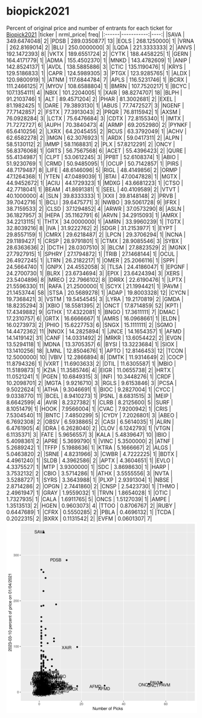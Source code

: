 # biopick2021
Percent of original price and number of entrants for each ticket for [Biopick2021](https://twitter.com/hashtag/Biopick2021)
|ticker |  nrml_price| freq|
|:------|-----------:|----:|
|SAVA   | 349.6474048|    2|
|PDSB   | 289.0350877|   13|
|EOLS   | 268.1250000|    1|
|VRNA   | 262.8169014|    2|
|BLU    | 250.0000000|    3|
|LQDA   | 221.3333333|    2|
|ANVS   | 192.1472393|    8|
|VKTX   | 189.6551724|    2|
|CYTK   | 188.4458225|    1|
|GERN   | 164.4171779|    1|
|ADMA   | 155.4502370|    1|
|MNKD   | 143.4782609|    1|
|ANIP   | 142.8524137|    1|
|AVDL   | 138.5885886|    3|
|CTIC   | 135.1190476|    1|
|KRYS   | 129.5186833|    1|
|CAPR   | 124.5989305|    3|
|PTGX   | 123.9285765|    1|
|ALDX   | 120.9800919|    1|
|ATNM   | 117.6844784|    7|
|APLS   | 116.5231746|    1|
|BCRX   | 111.2466125|    7|
|MYOV   | 108.6588804|    1|
|BMRN   | 107.7520217|    1|
|BCYC   | 107.1354111|    4|
|NBIX   | 101.2204005|    1|
|XAIR   |  98.8274707|   18|
|BLPH   |  91.2103746|    1|
|ALT    |  89.4571204|    2|
|PHAR   |  81.3002681|    2|
|EXEL   |  81.1982425|    1|
|DARE   |  79.3893130|    1|
|ABUS   |  77.7472527|    3|
|NGENF  |  77.7142857|    2|
|FSTX   |  77.3913043|    2|
|PRQR   |  76.8115942|    1|
|AXSM   |  76.0928284|    3|
|LCTX   |  75.6476684|    3|
|CDTX   |  72.8155340|    1|
|IMTX   |  71.7272727|    6|
|AUPH   |  70.3840473|    4|
|ARMP   |  69.2052980|    2|
|PYNKF  |  65.6410256|    2|
|LXRX   |  64.2045455|    2|
|RCUS   |  63.3792049|    1|
|ACHV   |  62.6582278|    2|
|IMGN   |  62.3076923|    1|
|ARDX   |  59.0417311|    2|
|ALPN   |  58.5130112|    2|
|IMMP   |  58.1168831|    2|
|PLX    |  57.8212291|    2|
|ONCY   |  56.8376068|    1|
|GRTS   |  56.7567568|    6|
|ACET   |  55.4396423|    2|
|QURE   |  55.4134987|    1|
|CLPT   |  53.0612245|    3|
|PPBT   |  52.6108374|    1|
|ABIO   |  51.9230769|    1|
|CRMD   |  50.9485095|    1|
|OCUP   |  50.7142857|    1|
|PIRS   |  48.7179487|    8|
|LIFE   |  48.6146096|    5|
|RIGL   |  48.4149856|    2|
|ORMP   |  47.1264368|    1|
|YTEN   |  47.0489039|    1|
|BTAI   |  47.0047828|    1|
|MGTX   |  44.9452672|    1|
|ACIU   |  44.1729323|    1|
|MDXG   |  43.6681223|    1|
|CTSO   |  42.7718041|    1|
|BEAM   |  41.8691381|    1|
|SEEL   |  40.4109589|    2|
|VTVT   |  40.1000000|    4|
|SLN    |  39.8333333|    1|
|XXII   |  39.8148148|    2|
|PRVB   |  39.7042716|    1|
|BCLI   |  39.6475771|    3|
|NWBO   |  39.5061728|    9|
|IFRX   |  38.7159533|    2|
|CLSD   |  37.1294852|    4|
|ARWR   |  37.0573290|    8|
|ASLN   |  36.1827957|    3|
|HEPA   |  35.1162791|    6|
|ARVN   |  34.2915093|    1|
|AMRX   |  34.2213115|    1|
|THTX   |  34.0000000|    1|
|AMRN   |  33.9960239|    1|
|TGTX   |  32.8039216|    8|
|IVA    |  31.9222762|    2|
|SDGR   |  31.2153977|    1|
|EYPT   |  29.8557159|    1|
|CMRX   |  29.6218487|    2|
|LPCN   |  29.3706294|    1|
|NCNA   |  29.1189427|    1|
|CRSP   |  28.9791801|    1|
|CTMX   |  28.9085546|    3|
|SYBX   |  28.6363636|    2|
|DCTH   |  28.0307510|    3|
|BLCM   |  27.8823529|    2|
|MGNX   |  27.7927915|    1|
|SPHRY  |  27.1794872|    1|
|TRIB   |  27.1468144|    1|
|OCUL   |  26.4927245|    1|
|LTRN   |  26.2182217|    1|
|OMER   |  25.2066116|    1|
|SPPI   |  24.5664740|    1|
|GNPX   |  24.4552058|    3|
|TLSA   |  24.4186047|    1|
|EPGNF  |  24.2700730|    1|
|BLRX   |  23.6734694|    3|
|EPIX   |  23.6424394|    3|
|XERS   |  23.5404896|    8|
|MREO   |  22.7966102|    8|
|DRRX   |  22.6190476|    1|
|LPTX   |  21.5596330|   11|
|RAFA   |  21.2500000|    1|
|SCYX   |  21.1994421|    1|
|PAVM   |  21.1453744|   58|
|STSA   |  20.5689278|    1|
|ADAP   |  19.8003328|   12|
|CYCN   |  19.7368421|    3|
|VSTM   |  19.5454545|    3|
|LYRA   |  19.2170819|    2|
|GMDA   |  18.8235294|    3|
|XBIO   |  18.5581395|    2|
|ONCT   |  17.8714859|   52|
|KPTI   |  17.4349882|    9|
|GTHX   |  17.4322081|    1|
|BNGO   |  17.3611111|    7|
|DMAC   |  17.2310757|    6|
|GRTX   |  16.6666667|    1|
|AMRS   |  16.0968661|    1|
|ELDN   |  16.0273973|    2|
|PHIO   |  15.6227753|    6|
|SNGX   |  15.1111111|    2|
|SGMO   |  14.4472362|   11|
|NNOX   |  14.2825894|    1|
|JNCE   |  14.1654357|    1|
|AFMD   |  14.1419142|   31|
|CANF   |  14.0331492|    2|
|MRKR   |  13.6054422|    2|
|EVGN   |  13.5294118|    1|
|MDNA   |  13.3705357|    6|
|BYSI   |  13.3223684|    1|
|SIOX   |  13.1410256|   18|
|LMNL   |  12.8504676|    1|
|APTO   |  12.8146453|   12|
|TCON   |  12.5000000|   10|
|VBIV   |  12.2866894|    8|
|DMTK   |  11.9314649|    2|
|COCP   |  11.8794326|    1|
|VXRT   |  11.6903633|    2|
|DTIL   |  11.6305587|    1|
|MBIO   |  11.5189873|    1|
|KZIA   |  11.3585746|    4|
|EIGR   |  11.0655738|    2|
|HRTX   |  11.0521241|    1|
|PGEN   |  10.6849315|    3|
|INFI   |  10.3448276|    1|
|CRDF   |  10.2098701|    2|
|MGTA   |   9.9216710|    3|
|RGLS   |   9.6153846|    3|
|PCSA   |   9.5022624|    1|
|ATHA   |   9.3046691|    1|
|BIOC   |   9.2827004|    1|
|CYCC   |   9.0338770|   11|
|BCEL   |   8.9410273|    1|
|PSNL   |   8.6831515|    3|
|MEIP   |   8.6642599|    4|
|AVIR   |   8.2327382|    1|
|CLRB   |   8.2125600|    5|
|SURF   |   8.1051479|    1|
|HOOK   |   7.9566004|    1|
|CVAC   |   7.9200942|    1|
|CRIS   |   7.5304540|   11|
|BNTC   |   7.4850299|    5|
|CYDY   |   7.2026801|    3|
|ABEO   |   6.7692308|    2|
|OBSV   |   6.5938865|    2|
|CASI   |   6.5614035|    1|
|ALRN   |   6.4761905|    4|
|IDRA   |   6.2628040|    2|
|CLOV   |   6.1242793|    1|
|VTGN   |   6.1135371|    3|
|FATE   |   5.9656557|    3|
|KALA   |   5.4839647|   10|
|IBIO   |   5.4098361|    2|
|APRE   |   5.3699790|    1|
|VINC   |   5.3500000|    2|
|ATNF   |   5.2689242|    1|
|TFFP   |   5.1988636|    1|
|KTRA   |   5.1666667|    2|
|ALGS   |   5.0463820|    2|
|SRNE   |   4.8231966|    3|
|CWBR   |   4.7222225|    1|
|BDTX   |   4.4961240|    1|
|SLDB   |   4.3962586|    2|
|APTX   |   4.3604651|    1|
|EVLO   |   4.3375527|    1|
|MTP    |   3.9300000|    1|
|SDC    |   3.8698630|    1|
|HARP   |   3.7532132|    2|
|CBIO   |   3.5714286|    1|
|ATHX   |   3.5555556|    3|
|NVTA   |   3.5288727|    1|
|SYRS   |   3.3643988|    1|
|PLXP   |   2.9391304|    1|
|NBSE   |   2.8714286|    2|
|OPGN   |   2.7441860|    2|
|CNSP   |   2.5423730|    1|
|THMO   |   2.4961947|    1|
|GRAY   |   1.9559032|    1|
|TRVN   |   1.8654028|    1|
|OTIC   |   1.7327935|    1|
|CALA   |   1.6911765|    5|
|ONCS   |   1.5127039|    1|
|AMPE   |   1.3513513|    2|
|HGEN   |   0.9603073|    4|
|TTOO   |   0.8706767|    2|
|RUBY   |   0.6447689|    1|
|CFRX   |   0.5550285|    2|
|PBLA   |   0.4696132|    1|
|TCDA   |   0.2022315|    2|
|BXRX   |   0.1131542|    2|
|EVFM   |   0.0601307|    7|
![retvspicks](biopicks.png?raw=true)
